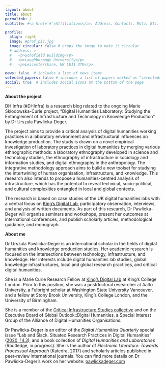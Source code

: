 ```yaml
---
layout: about
title: about
permalink: /
subtitle: #<a href='#'>Affiliations</a>. Address. Contacts. Moto. Etc.

profile:
  align: right
  image: #prof_pic.jpg
  image_circular: false # crops the image to make it circular
  # address: >
  #   <p>Schofield Building</p>
  #   <p>Loughborough University</p>
  #   <p>Leicestershire, UK LE11 3TU</p>

news: false  # includes a list of news items
selected_papers: false # includes a list of papers marked as "selected={true}"
social: true  # includes social icons at the bottom of the page
---
```


**About the project**

DH Infra (#DHInfra) is a research blog related to the ongoing Marie Skłodowska-Curie project, “Digital Humanities Laboratory: Studying the Entanglement of Infrastructure and Technology in Knowledge Production” by Dr Urszula Pawlicka-Deger.

The project aims to provide a critical analysis of digital humanities working practices in a laboratory environment and infrastructural influences on knowledge production. The study is drawn on a novel empirical investigation of laboratory practices in digital humanities by merging various ethnographic methods: a laboratory ethnography developed in science and technology studies, the ethnography of infrastructure in sociology and information studies, and digital ethnography in the anthropology. The integrative methodology approach aims to build a new toolset for studying the intertwining of human organisation, infrastructure, and knowledge. This research also intends to propose a humanities-centred analysis of infrastructure, which has the potential to reveal technical, socio-political, and cultural complexities entangled in local and global contexts.

The research is based on case studies of the UK digital humanities labs with a central focus on [King’s Digital Lab](https://kdl.kcl.ac.uk), participatory observation, interviews, and analysis of written documents. As part of this research, Dr Pawlicka-Deger will organise seminars and workshops, present her outcomes at international conferences, and publish scholarly articles, methodological guidance, and monograph.

**About me**

Dr Urszula Pawlicka-Deger is an international scholar in the fields of digital humanities and knowledge production studies. Her academic research is focused on the intersections between technology, infrastructure, and knowledge. Her interests include digital humanities lab studies, global knowledge infrastructures, local and global research practices, and critical digital humanities.

She is a Marie Curie Research Fellow at [King’s Digital Lab](https://kdl.kcl.ac.uk) at King’s College London. Prior to this position, she was a postdoctoral researcher at Aalto University, a Fulbright scholar at Washington State University Vancouver, and a fellow at Stony Brook University, King’s College London, and the University of Birmingham.

She is a member of the [Critical Infrastructure Studies collective](https://cistudies.org/ci-collective/) and on the Executive Board of Global Outlook::Digital Humanities, a Special Interest Group of the Alliance of Digital Humanities Organisations.

Dr Pawlicka-Deger is an editor of the *Digital Humanities Quarterly* special issue “Lab and Slack. Situated Research Practices in Digital Humanities” ([2020, 14.3](http://digitalhumanities.org/dhq/vol/14/3/index.html)), and a book collection of *Digital Humanities and Laboratories* (Routledge, in progress). She is the author of *Electronic Literature: Towards Processual Approach* (Katedra, 2017) and scholarly articles published in peer-review international journals. You can find more details on Dr Pawlicka-Deger’s work on her website: [pawlickadeger.com](https://pawlickadeger.com)

<!-- Do you want to share your idea? Contact me: <urszula.pawlicka-deger@kcl.ac.uk> -->